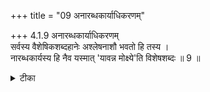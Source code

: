 +++
title = "09 अनारब्धकार्याधिकरणम्"

+++
4.1.9 अनारब्धकार्याधिकरणम्  
सर्वस्य वैशेषिकशब्दहानेः अश्लेषनाशौ भवतो हि तस्य ।  
नारब्धकार्यस्य हि नैव यस्मात् 'यावन्न मोक्ष्ये'ति विशेषशब्दः ॥ 9 ॥

<details><summary>टीका</summary>

4.1.9 अनारब्धकार्याधिकरणम् The prima facie view is : in the case of the one who has attained the mature state of meditation, all good and evil deeds done before and after the attainment of that state will be destroyed irrespective of whether they are fructified or not. This contention is wrong. It is because the fructified deeds will remain without being annihilated. The श्रुति text too states that the delay in regard to the attainment of liberation is due to the absence of separation from the physical body. Notes : 1. छान्द् Up., VI.xiv.2.
</details>

